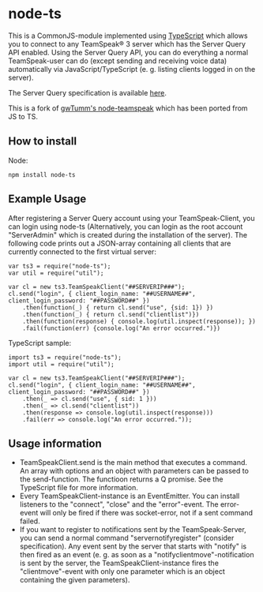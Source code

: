 node-ts
==============

This is a CommonJS-module implemented using [TypeScript](http://typescriptlang.org) which allows you to connect to any TeamSpeak® 3 server which has the Server Query API enabled. Using the Server Query API, you can do everything a normal TeamSpeak-user can do (except sending and receiving voice data) automatically via JavaScript/TypeScript (e. g. listing clients logged in on the server).

The Server Query specification is available [here](http://media.teamspeak.com/ts3_literature/TeamSpeak%203%20Server%20Query%20Manual.pdf).

This is a fork of [gwTumm's node-teamspeak](https://github.com/gwTumm/node-teamspeak) which has been ported from JS to TS.

How to install
---------------

Node:

	npm install node-ts
	
Example Usage
----------------

After registering a Server Query account using your TeamSpeak-Client, you
can login using node-ts (Alternatively, you can login as the root
account "ServerAdmin" which is created during the installation of the 
server). The following code prints out a JSON-array containing all
 clients that are currently connected to the first virtual server:

	var ts3 = require("node-ts");
	var util = require("util");

	var cl = new ts3.TeamSpeakClient("##SERVERIP###");
	cl.send("login", { client_login_name: "##USERNAME##", client_login_password: "##PASSWORD##" })
		.then(function(_) { return cl.send("use", {sid: 1}) })
		.then(function(_) { return cl.send("clientlist")})
		.then(function(response) { console.log(util.inspect(response)); })
		.fail(function(err) {console.log("An error occurred.")})

TypeScript sample:

	import ts3 = require("node-ts");
	import util = require("util");

	var cl = new ts3.TeamSpeakClient("##SERVERIP###");
	cl.send("login", { client_login_name: "##USERNAME##", client_login_password: "##PASSWORD##" })
		.then(_ => cl.send("use", { sid: 1 }))
		.then(_ => cl.send("clientlist"))
		.then(response => console.log(util.inspect(response)))
		.fail(err => console.log("An error occurred."));

Usage information
-----------------

* TeamSpeakClient.send is the main method that executes a command. An array
with options and an object with parameters can be passed to the send-function.
The functioon returns a Q promise. See the TypeScript file for more information.
* Every TeamSpeakClient-instance is an EventEmitter. You can install
listeners to the "connect", "close" and the "error"-event. The error-event
will only be fired if there was socket-error, not if a sent command failed.
* If you want to register to notifications sent by the TeamSpeak-Server,
you can send a normal command "servernotifyregister" (consider specification).
Any event sent by the server that starts with "notify" is then fired as
an event (e. g. as soon as a "notifyclientmove"-notification is sent by the server,
the TeamSpeakClient-instance fires the "clientmove"-event with only
one parameter which is an object containing the given parameters). 
